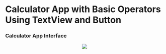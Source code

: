 ﻿# Calculator App with Basic Operators Using TextView and Button

### Calculator App Interface
 <p align="center">
   <img src="https://github.com/user-attachments/assets/fb091154-cee8-4c24-aab1-5c8cf4b9eafb">
 </p>
